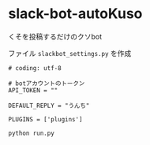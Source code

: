 # slack-bot-autoKuso

くそを投稿するだけのクソbot
 
 
ファイル `slackbot_settings.py` を作成
~~~
# coding: utf-8

# botアカウントのトークン
API_TOKEN = ""

DEFAULT_REPLY = "うんち"

PLUGINS = ['plugins']
~~~

~~~
python run.py
~~~
